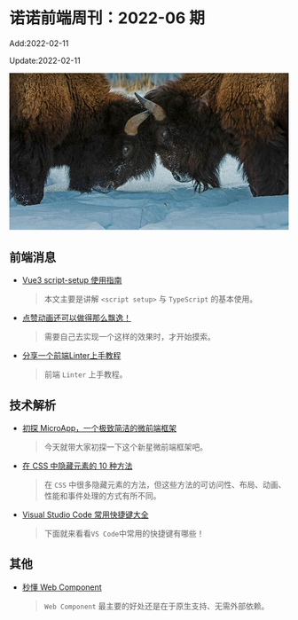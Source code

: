 <!--
 * @Description: weekly-06
 * @Author: zoeblow
 * @Email: zoeblow@gmail.com
 * @Date: 2022-01-11 17:20:35
 * @LastEditors: wangfuyuan
 * @LastEditTime: 2022-02-13 22:27:45
 * @FilePath: \nuofe-weekly1\2022\weekly-06.md
 -->

# 诺诺前端周刊：2022-06 期

Add:2022-02-11

Update:2022-02-11

![202206](../images/2022/202206.jpg)

## 前端消息

- [Vue3 script-setup 使用指南](https://mp.weixin.qq.com/s/mhDSk1c9q1-4lVJkBESt_g)

  > 本文主要是讲解 `<script setup>` 与 `TypeScript` 的基本使用。

- [点赞动画还可以做得那么飘逸！](https://mp.weixin.qq.com/s/FsKnxix3zaEae72mDyfHnA)

  > 需要自己去实现一个这样的效果时，才开始摸索。

- [分享一个前端Linter上手教程](https://github.yanhaixiang.com/linter-guide/)

  > 前端 `Linter` 上手教程。

## 技术解析

- [初探 MicroApp，一个极致简洁的微前端框架](https://mp.weixin.qq.com/s/VsuP1kG1VgglsNWOGM8xuw)

  > 今天就带大家初探一下这个新星微前端框架吧。

- [在 CSS 中隐藏元素的 10 种方法](https://mp.weixin.qq.com/s/1tvY3ROEuXgH41tPE5iMuw)

  > 在 `CSS` 中很多隐藏元素的方法，但这些方法的可访问性、布局、动画、性能和事件处理的方式有所不同。

- [Visual Studio Code 常用快捷键大全](https://mp.weixin.qq.com/s/FdArRhQe01LsAT46uU6C1A)

  > 下面就来看看`VS Code`中常用的快捷键有哪些！

## 其他

- [秒懂 Web Component](https://mp.weixin.qq.com/s/VyMUPBh_6P789HRdBuEVyg)

  > `Web Component` 最主要的好处还是在于原生支持、无需外部依赖。
